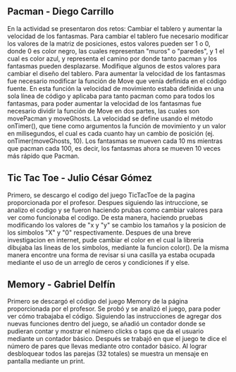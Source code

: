 ## Pacman - Diego Carrillo
En la actividad se presentaron dos retos: Cambiar el tablero y aumentar la velocidad de los fantasmas.
Para cambiar el tablero fue necesario modificar los valores de la matriz de posiciones, estos valores pueden ser 1 o 0, donde 0 es color negro, las cuales representan "muros" o "paredes", y 1 el cual es color azul, y representa el camino por donde tanto pacman y los fantasmas pueden desplazarse. Modifique algunos de estos valores para cambiar el diseño del tablero.
Para aumentar la velocidad de los fantasmas fue necesario modificar la función de Move que venía definida en el código fuente. En esta función la velocidad de movimiento estaba definida en una sola línea de código y aplicaba para tanto pacman como para todos los fantasmas, para poder aumentar la velocidad de los fantasmas fue necesario dividir la función de Move en dos partes, las cuales son movePacman y moveGhosts. La velocidad se define usando el método onTimer(), que tiene como argumentos la función de movimiento y un valor en milisegundos, el cual es cada cuanto hay un cambio de posición (ej. onTimer(moveGhosts, 10). Los fantasmas se mueven cada 10 ms mientras que pacman cada 100, es decir, los fantasmas ahora se mueven 10 veces más rápido que Pacman.

## Tic Tac Toe - Julio César Gómez
Primero, se descargo el codigo del juego TicTacToe de la pagina proporcionada por el profesor. Despues siguiendo las intruccione, se analizo el codigo y se fueron haciendo prubas como cambiar valores para ver como funcionaba el codigo. De esta manera, haciendo pruebas modificando los valores de "x y "y" se cambio los tamaños y la posicion de los simbolos "X" y "0" respectivamente. Despues de una breve investigacion en internet, pude cambiar el color en el cual la libreria dibujaba las lineas de los simbolos, mediante la funcion color(). De la misma manera encontre una forma de revisar si una casilla ya estaba ocupada mediante el uso de un arreglo de ceros y condiciones if y else.

## Memory - Gabriel Delfín
Primero se descargó el código del juego Memory de la página proporcionada por el profesor. Se probó y se analizó el juego, para poder ver cómo trabajaba el código. Siguiendo las instrucciones de agregar dos nuevas funciones dentro del juego, se añadió un contador donde se pudieran contar y mostrar el número clicks o taps que da el usuario mediante un contador básico. Después se trabajó en que el juego te dice el número de pares que llevas mediante otro contador básico. Al lograr desbloquear todos las parejas (32 totales) se muestra un mensaje en pantalla mediante un print.
